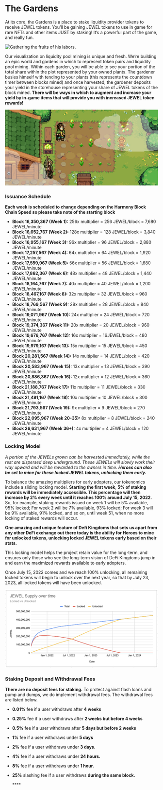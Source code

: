 # The Gardens

At its core, the Gardens is a place to stake liquidity provider tokens to receive JEWEL tokens. You’ll be gaining JEWEL tokens to use in game for rare NFTs and other items JUST by staking! It’s a powerful part of the game, and really fun.

![Gathering the fruits of his labors.](https://lh3.googleusercontent.com/aRXlckUEe4m-pjzvf4yGOfjWEI3wGaKkUfkibFTr0ajqytksCOG8EcyLwsymZ54ncsx_VdI5JH9p2NLi7y_zrSoJdCBcG9XiK2yGZnIYauHkVuO9_Ec73j1_UpYOSJ_T7ceWw1YY)

Our visualization on liquidity pool mining is unique and fresh. We’re building an epic world and gardens in which to represent token pairs and liquidity pool mining. Within each garden, you will be able to see your portion of the total share within the plot represented by your owned plants. The gardener busies himself with tending to your plants \(this represents the countdown timer between blocks mined\) and once harvested, the gardener deposits your yield in the storehouse representing your share of JEWEL tokens of the block mined. **There will be ways in which to augment and increase your yield by in-game items that will provide you with increased JEWEL token rewards!**

![](../.gitbook/assets/gardenwp.jpeg)

### Issuance Schedule
**Each week is scheduled to change depending on the Harmony Block Chain Speed so please take note of the starting block**
* **Block 16,350,367 (Week 1):** 256x multiplier = 256 JEWEL/block = 7,680 JEWEL/minute
* **Block 16,652,767 (Week 2):** 128x multiplier = 128 JEWEL/block = 3,840 JEWEL/minute
* **Block 16,955,167 (Week 3):** 96x multiplier = 96 JEWEL/block = 2,880 JEWEL/minute
* **Block 17,257,567 (Week 4):** 64x multiplier = 64 JEWEL/block = 1,920 JEWEL/minute
* **Block 17,559,967 (Week 5):** 56x multiplier = 56 JEWEL/block = 1,680 JEWEL/minute
* **Block 17,862,367 (Week 6):** 48x multiplier = 48 JEWEL/block = 1,440 JEWEL/minute
* **Block 18,164,767 (Week 7):** 40x multiplier = 40 JEWEL/block = 1,200 JEWEL/minute
* **Block 18,467,167 (Week 8):** 32x multiplier = 32 JEWEL/block = 960 JEWEL/minute
* **Block 18,769,567 (Week 9):** 28x multiplier = 28 JEWEL/block = 840 JEWEL/minute
* **Block 19,071,967 (Week 10):** 24x multiplier = 24 JEWEL/block = 720 JEWEL/minute
* **Block 19,374,367 (Week 11):** 20x multiplier = 20 JEWEL/block = 960 JEWEL/minute
* **Block 19,676,767 (Week 12):** 16x multiplier = 16JEWEL/block = 480 JEWEL/minute
* **Block 19,979,167 (Week 13):** 15x multiplier = 15 JEWEL/block = 450 JEWEL/minute
* **Block 20,281,567 (Week 14):** 14x multiplier = 14 JEWEL/block = 420 JEWEL/minute
* **Block 20,583,967 (Week 15):**  13x multiplier = 13 JEWEL/block = 390 JEWEL/minute
* **Block 20,886,367 (Week 16):** 12x multiplier = 12 JEWEL/block = 360 JEWEL/minute
* **Block 21,188,767 (Week 17):** 11x multiplier = 11 JEWEL/block = 330 JEWEL/minute
* **Block 21,491,167 (Week 18):** 10x multiplier = 10 JEWEL/block = 300 JEWEL/minute
* **Block 21,793,567 (Week 19):** 9x multiplier = 9 JEWEL/block = 270 JEWEL/minute
* **Block 22,095,967 (Week 20-35):** 8x multiplier = 8 JEWEL/block = 240 JEWEL/minute
* **Block 26,631,967 (Week 36+):** 4x multiplier = 4 JEWEL/block = 120 JEWEL/minute

### Locking Model

_A portion of the JEWELs grown can be harvested immediately, while the rest are dispersed deep underground. These JEWELs will slowly work their way upward and will be rewarded to the owners in time. **Heroes can also be set to mine for these locked JEWEL tokens, unlocking them early.**_

To balance the amazing multipliers for early adopters, our tokenomics include a sliding locking model. **Starting the first week**, **5% of staking rewards will be immediately accessible. This percentage will then increase by 2% every week until it reaches 100% around July 15, 2022.** So, for example, staking rewards issued on week 1 will be 5% available, 95% locked; For week 2 will be 7% available, 93% locked; For week 3 will be 9% available, 91% locked, and so on, until week 51, when no more locking of staked rewards will occur.

**One amazing and unique feature of Defi Kingdoms that sets us apart from any other DeFi exchange out there today is the ability for Heroes to mine for unlocked tokens, unlocking locked JEWEL tokens early based on their stats.**

This locking model helps the project retain value for the long-term, and ensures only those who see the long-term vision of DeFi Kingdoms jump in and earn the maximized rewards available to early adopters.

Once July 15, 2022 comes and we reach 100% unlocking, all remaining locked tokens will begin to unlock over the next year, so that by July 23, 2023, all locked tokens will have been unlocked.

![](../.gitbook/assets/screen-shot-2021-07-31-at-10.02.00-pm.png)

### **Staking Deposit and Withdrawal Fees**

**There are no deposit fees for staking.** To protect against flash loans and pump and dumps, we do implement withdrawal fees. The withdrawal fees are listed below.

* **0.01%** fee if a user withdraws after **4 weeks**
* **0.25%** fee if a user withdraws after **2 weeks but before 4 weeks**
* **0.5%** fee if a user withdraws after **5 days but before 2 weeks**
* **1%** fee if a user withdraws under **5 days**
* **2%** fee if a user withdraws under **3 days.** 
* **4%** fee if a user withdraws under **24 hours.** 
* **8%** fee if a user withdraws under **1 hour.**
* **25%** slashing fee if a user withdraws **during the same block.**

  \*\*\*\*

